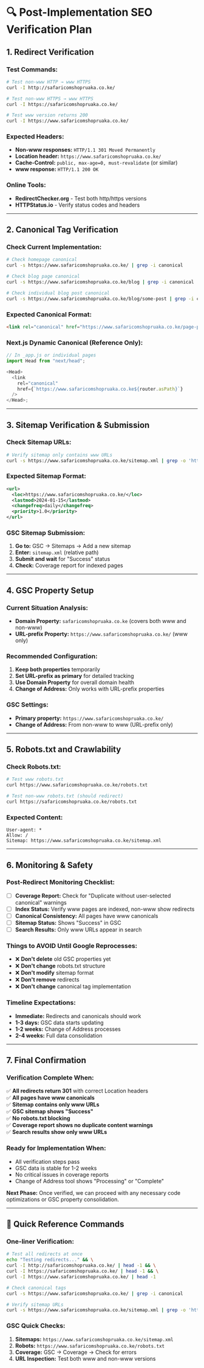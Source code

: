# 🔍 **Post-Implementation SEO Verification Plan**

## **1. Redirect Verification**

### **Test Commands:**

```bash
# Test non-www HTTP → www HTTPS
curl -I http://safaricomshopruaka.co.ke/

# Test non-www HTTPS → www HTTPS
curl -I https://safaricomshopruaka.co.ke/

# Test www version returns 200
curl -I https://www.safaricomshopruaka.co.ke/
```

### **Expected Headers:**

- **Non-www responses:** `HTTP/1.1 301 Moved Permanently`
- **Location header:** `https://www.safaricomshopruaka.co.ke/`
- **Cache-Control:** `public, max-age=0, must-revalidate` (or similar)
- **www response:** `HTTP/1.1 200 OK`

### **Online Tools:**

- **RedirectChecker.org** - Test both http/https versions
- **HTTPStatus.io** - Verify status codes and headers

---

## **2. Canonical Tag Verification**

### **Check Current Implementation:**

```bash
# Check homepage canonical
curl -s https://www.safaricomshopruaka.co.ke/ | grep -i canonical

# Check blog page canonical
curl -s https://www.safaricomshopruaka.co.ke/blog | grep -i canonical

# Check individual blog post canonical
curl -s https://www.safaricomshopruaka.co.ke/blog/some-post | grep -i canonical
```

### **Expected Canonical Format:**

```html
<link rel="canonical" href="https://www.safaricomshopruaka.co.ke/page-path" />
```

### **Next.js Dynamic Canonical (Reference Only):**

```javascript
// In _app.js or individual pages
import Head from "next/head";

<Head>
  <link
    rel="canonical"
    href={`https://www.safaricomshopruaka.co.ke${router.asPath}`}
  />
</Head>;
```

---

## **3. Sitemap Verification & Submission**

### **Check Sitemap URLs:**

```bash
# Verify sitemap only contains www URLs
curl -s https://www.safaricomshopruaka.co.ke/sitemap.xml | grep -o 'https://[^<]*' | head -10
```

### **Expected Sitemap Format:**

```xml
<url>
  <loc>https://www.safaricomshopruaka.co.ke/</loc>
  <lastmod>2024-01-15</lastmod>
  <changefreq>daily</changefreq>
  <priority>1.0</priority>
</url>
```

### **GSC Sitemap Submission:**

1. **Go to:** GSC → Sitemaps → Add a new sitemap
2. **Enter:** `sitemap.xml` (relative path)
3. **Submit and wait** for "Success" status
4. **Check:** Coverage report for indexed pages

---

## **4. GSC Property Setup**

### **Current Situation Analysis:**

- **Domain Property:** `safaricomshopruaka.co.ke` (covers both www and non-www)
- **URL-prefix Property:** `https://www.safaricomshopruaka.co.ke/` (www only)

### **Recommended Configuration:**

1. **Keep both properties** temporarily
2. **Set URL-prefix as primary** for detailed tracking
3. **Use Domain Property** for overall domain health
4. **Change of Address:** Only works with URL-prefix properties

### **GSC Settings:**

- **Primary property:** `https://www.safaricomshopruaka.co.ke/`
- **Change of Address:** From non-www to www (URL-prefix only)

---

## **5. Robots.txt and Crawlability**

### **Check Robots.txt:**

```bash
# Test www robots.txt
curl https://www.safaricomshopruaka.co.ke/robots.txt

# Test non-www robots.txt (should redirect)
curl https://safaricomshopruaka.co.ke/robots.txt
```

### **Expected Content:**

```
User-agent: *
Allow: /
Sitemap: https://www.safaricomshopruaka.co.ke/sitemap.xml
```

---

## **6. Monitoring & Safety**

### **Post-Redirect Monitoring Checklist:**

- [ ] **Coverage Report:** Check for "Duplicate without user-selected canonical" warnings
- [ ] **Index Status:** Verify www pages are indexed, non-www show redirects
- [ ] **Canonical Consistency:** All pages have www canonicals
- [ ] **Sitemap Status:** Shows "Success" in GSC
- [ ] **Search Results:** Only www URLs appear in search

### **Things to AVOID Until Google Reprocesses:**

- ❌ **Don't delete** old GSC properties yet
- ❌ **Don't change** robots.txt structure
- ❌ **Don't modify** sitemap format
- ❌ **Don't remove** redirects
- ❌ **Don't change** canonical tag implementation

### **Timeline Expectations:**

- **Immediate:** Redirects and canonicals should work
- **1-3 days:** GSC data starts updating
- **1-2 weeks:** Change of Address processes
- **2-4 weeks:** Full data consolidation

---

## **7. Final Confirmation**

### **Verification Complete When:**

✅ **All redirects return 301** with correct Location headers  
✅ **All pages have www canonicals**  
✅ **Sitemap contains only www URLs**  
✅ **GSC sitemap shows "Success"**  
✅ **No robots.txt blocking**  
✅ **Coverage report shows no duplicate content warnings**  
✅ **Search results show only www URLs**

### **Ready for Implementation When:**

- All verification steps pass
- GSC data is stable for 1-2 weeks
- No critical issues in coverage reports
- Change of Address tool shows "Processing" or "Complete"

**Next Phase:** Once verified, we can proceed with any necessary code optimizations or GSC property consolidation.

---

## **📝 Quick Reference Commands**

### **One-liner Verification:**

```bash
# Test all redirects at once
echo "Testing redirects..." && \
curl -I http://safaricomshopruaka.co.ke/ | head -1 && \
curl -I https://safaricomshopruaka.co.ke/ | head -1 && \
curl -I https://www.safaricomshopruaka.co.ke/ | head -1

# Check canonical tags
curl -s https://www.safaricomshopruaka.co.ke/ | grep -i canonical

# Verify sitemap URLs
curl -s https://www.safaricomshopruaka.co.ke/sitemap.xml | grep -o 'https://[^<]*' | head -5
```

### **GSC Quick Checks:**

1. **Sitemaps:** `https://www.safaricomshopruaka.co.ke/sitemap.xml`
2. **Robots:** `https://www.safaricomshopruaka.co.ke/robots.txt`
3. **Coverage:** GSC → Coverage → Check for errors
4. **URL Inspection:** Test both www and non-www versions
